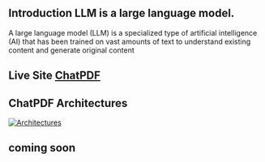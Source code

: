 ## Introduction LLM is a large language model.

A large language model (LLM) is a specialized type of artificial intelligence (AI) that has been trained on vast amounts of text to understand existing content and generate original content

## Live Site [ChatPDF](https://smartchatpdf.vercel.app/)

## ChatPDF Architectures

[![Architectures](https://miro.medium.com/v2/resize:fit:923/1*CJzoMxqFrxrDv2UpZt23ZQ.png)](https://miro.medium.com/v2/resize:fit:923/1*CJzoMxqFrxrDv2UpZt23ZQ.png)

## coming  soon
